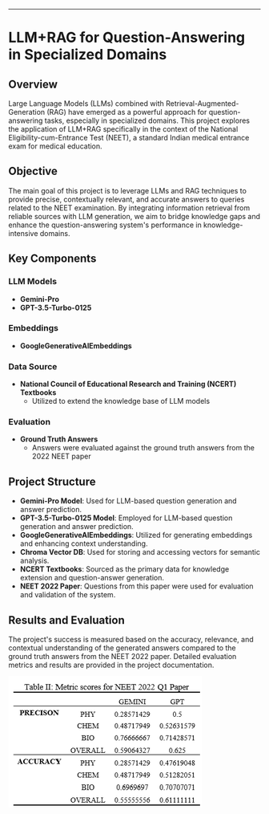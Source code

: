 
---
# LLM+RAG for Question-Answering in Specialized Domains

## Overview

Large Language Models (LLMs) combined with Retrieval-Augmented-Generation (RAG) have emerged as a powerful approach for question-answering tasks, especially in specialized domains. This project explores the application of LLM+RAG specifically in the context of the National Eligibility-cum-Entrance Test (NEET), a standard Indian medical entrance exam for medical education.

## Objective

The main goal of this project is to leverage LLMs and RAG techniques to provide precise, contextually relevant, and accurate answers to queries related to the NEET examination. By integrating information retrieval from reliable sources with LLM generation, we aim to bridge knowledge gaps and enhance the question-answering system's performance in knowledge-intensive domains.

## Key Components

### LLM Models
- **Gemini-Pro**
- **GPT-3.5-Turbo-0125**

### Embeddings
- **GoogleGenerativeAIEmbeddings**

### Data Source
- **National Council of Educational Research and Training (NCERT) Textbooks**
  - Utilized to extend the knowledge base of LLM models

### Evaluation
- **Ground Truth Answers**
  - Answers were evaluated against the ground truth answers from the 2022 NEET paper

## Project Structure

- **Gemini-Pro Model**: Used for LLM-based question generation and answer prediction.
- **GPT-3.5-Turbo-0125 Model**: Employed for LLM-based question generation and answer prediction.
- **GoogleGenerativeAIEmbeddings**: Utilized for generating embeddings and enhancing context understanding.
- **Chroma Vector DB**: Used for storing and accessing vectors for semantic analysis.
- **NCERT Textbooks**: Sourced as the primary data for knowledge extension and question-answer generation.
- **NEET 2022 Paper**: Questions from this paper were used for evaluation and validation of the system.


## Results and Evaluation

The project's success is measured based on the accuracy, relevance, and contextual understanding of the generated answers compared to the ground truth answers from the NEET 2022 paper. Detailed evaluation metrics and results are provided in the project documentation.

![Metric scores](results/table2.png)
